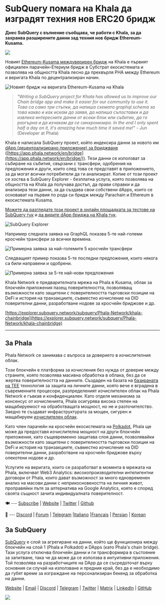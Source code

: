 # SubQuery помага на Khala да изградят техния нов ERC20 бридж

**Днес SubQuery с вълнение съобщава, че работи с Khala, за да захранва разширените данни зад техния нов бридж Ethereum-Kusama.**

![](https://miro.medium.com/max/700/1*rXooUCLYTT3rWp-mXSryxg.png)

Новият [Ethereum-Kusama междуверирен бридж](https://app.phala.network/en/bridge/) на Khala е първият официален парачейн-Етериум бридж в Субстрат екосистемата и позволява на общността Khala лесно да прехвърля PHA между Ethereum и веригата Khala по децентрализиран начин.

![Новият бридж на веригата Ethereum-Kusama на Khala](https://miro.medium.com/max/700/1*9k8TLUugLCsXHWOHlU2Gkg.png)

> _"Writing a SubQuery project for Khala has allowed us to improve our Chain bridge app and make it easier for our community to use it. Това са само три стъпки, да напиша схемата graphql.schema за това какво и как искам да заявя, да напиша съпоставки и да извлека интересните данни от всеки блок или събитие, да го разгърна и да изчакам да се синхронизира. In the end I only spent half a day on it, it's amazing how much time it saved me!"_ - Jun (Developer at Phala)

Khala е написала SubQuery проект, който индексира данни за новото им [dApp (децентрализирано приложение) за бриджване](https://app.phala.network/en/bridge/) ([https://app.phala.network/en/bridge](https://app.phala.network/en/bridge/)). Тези данни се използват за събиране на събития, свързани с трансфери, одобрения на предложения и други, които след това се представят в приложението, за да могат всички потребители да ги анализират. Копие от този проект се хоства в SubQuery Explorer - безплатна услуга, която позволява на общността на Khala да получава достъп, да прави справки и да анализира тези данни, за да създава свои собствени dApps, които се основават на първия по рода си бридж между Parachain и Ethereum в екосистемата Kusama.

[Можете да разгледате този проект в онлайн площадката за тестове на SubQuery тук](https://explorer.subquery.network/subquery/Phala-Network/khala-chainbridge) и [да видите dApp бриджа на Khala тук](https://app.phala.network/en/bridge/).

![SubQuery Explorer](https://miro.medium.com/max/700/1*epyc3vnlRiWwEXN27lgZgw.png)

Например следната заявка на GraphQL показва 5-те най-големи кросчейн трансфери за всички времена.

![Примерна заявка за най-големите 5 кросчейн трансфери](https://miro.medium.com/max/700/1*lQiiQgti75yb1tVoXXxipw.png)

Следващият пример показва 5-те последни предложения, които някога са били направени и одобрени.

![Примерна заявка за 5-те най-нови предложения](https://miro.medium.com/max/700/1*SdlwnW-kkqZ_Lh4h7KFhtw.png)

Khala Network е предварителната мрежа на Phala в Kusama, облак за блокчейн приложения пазещ поверителността, позволяващ възможности като защитени с поверителността търговски позиции на DeFi и история на транзакциите, съвместно изчисление на DID поверителни данни, разработване нодове за кросчейн бриджове и др.

[https://explorer.subquery.network/subquery/Phala-Network/khala-chainbridge](https://explorer.subquery.network/subquery/Phala-Network/khala-chainbridge)

---

## За Phala

Phala Network се занимава с въпроса за доверието в изчислителния облак.

Този блокчейн е платформа за изчисления без нужда от доверие между страните, която позволява масивна обработка в облака, без да се жертва поверителността на данните. Създаден на базата на [базираната на TEE](https://en.wikipedia.org/wiki/Trusted_execution_environment) технология за защита на личните данни, която вече е вградена в съвременните процесори, разпределеният изчислителен облак на Phala Network е гъвкав и конфиденциален. Като отделя механизма за консенсус от изчисленията, Phala осигурява висока степен на мащабируемост на обработващата мощност, но не и разточителство. Заедно те създават инфраструктурата за мощен, сигурен и мащабируем [изчислителен облак](https://medium.com/phala-network/phala-transparent-and-private-global-computation-cloud-2d80c70ad1e9).

Като член парачейн на кросчейн екосистемата на [Polkadot](https://polkadot.network/technology/), Phala ще може да предоставя изчислителна мощност на други блокчейн приложения, като същевременно защитава слоя данни, позволявайки възможности като защитени с поверителността търговски позиции на DeFi и история на транзакциите, съвместно изчисление на DID поверителни данни, разработване на кросчейн бриджове върху олекотени нодове и др.

Услугите на веригата, които се разработват в момента в мрежата на Phala, включват Web3 Analytics: високопроизводителни интелигентни договори от Phala, които дават възможност за много едновременен анализ на масови данни с неприкосновеността на личния живот, проправяйки пътя за алтернатива на Google Analytics, която е според своята същност зачита индивидуалната поверителност.

🍽 --- [Subscribe](https://mailchi.mp/fd48395f09dc/w3a-landing-page) | [Website](https://phala.network/) | [Twitter](https://twitter.com/PhalaNetwork) | [Github](https://github.com/Phala-Network)

🥤 --- [Discord](https://discord.gg/myBmQu5) | [Forum](https://forum.phala.network/) | [Telegram](https://t.me/phalanetwork) |[Italiano](https://medium.com/phala-italia/ancora-pi%C3%B9-premi-in-arrivo-fino-a-150-pha-per-ksm-e-nuove-nft-in-edizione-speciale-ba2776148de8) |[Français](https://medium.com/phala-fran%C3%A7ais/encore-plus-de-r%C3%A9compenses-jusqu%C3%A0-150-pha-par-ksm-et-de-nouveaux-nft-%C3%A9dition-sp%C3%A9ciale-9e5f7683c5b6) | [Persian](https://virgool.io/PhalaNetwork-Persian/%D8%AC%D9%88%D8%A7%DB%8C%D8%B2-%D8%A8%DB%8C%D8%B4%D8%AA%D8%B1-%D8%A8%D8%B2%D9%88%D8%AF%DB%8C-%D8%AA%D8%A7-%DB%B1%DB%B5%DB%B0-pha-%D8%A8%D9%87-%D8%A7%D8%B2%D8%A7%DB%8C-%D9%87%D8%B1-ksm-%D9%88-%D9%86%D8%B3%D8%AE%D9%87-%D9%87%D8%A7%DB%8C-nft-%D9%88%DB%8C%DA%98%D9%87-ejxonlenaxp2) | [Korean](https://medium.com/phala-%ED%95%9C%EA%B5%AD)

## За SubQuery

[SubQuery](https://subquery.network/) е слой за агрегиране на данни, който ще функционира между блокчейн на слой 1 (Phala и Polkadot) и DApps (като Phala's chain bridge). Тази услуга отключва блокчейн данни и ги трансформира в състояние за запитване, така че да може да се използва в интуитивни приложения. Той позволява на разработчиците на DApp да се съсредоточат върху основния си случай на използване и предния край, без да е необходимо да губят време за изграждане на персонализиран бекенд за обработка на данни.

[Website](https://subquery.network/) | [Email](mailto:hello@subquery.network) | [Discord](https://discord.com/invite/78zg8aBSMG) | [Telegram](https://t.me/subquerynetwork) | [Twitter](https://twitter.com/subquerynetwork) | [Matrix](https://matrix.to/#/#subquery:matrix.org) | [LinkedIn](https://www.linkedin.com/company/subquery) | [GitHub](https://github.com/subquery)

![](https://miro.medium.com/max/600/1*3BFCkeqtKBhQXKg2C_iFwQ.gif)
